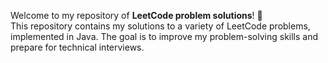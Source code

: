 
Welcome to my repository of **LeetCode problem solutions**! 🚀  
This repository contains my solutions to a variety of LeetCode problems, implemented in Java. The goal is to improve my problem-solving skills and prepare for technical interviews.  

